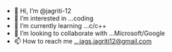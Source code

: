 - 👋 Hi, I’m @jagriti-12
- 👀 I’m interested in ...coding
- 🌱 I’m currently learning ...c/c++
- 💞️ I’m looking to collaborate with ...Microsoft/Google
- 📫 How to reach me ...jags.jagriti12@gmail.com

<!---
jagriti-12/jagriti-12 is a ✨ special ✨ repository because its `README.md` (this file) appears on your GitHub profile.
You can click the Preview link to take a look at your changes.
--->
